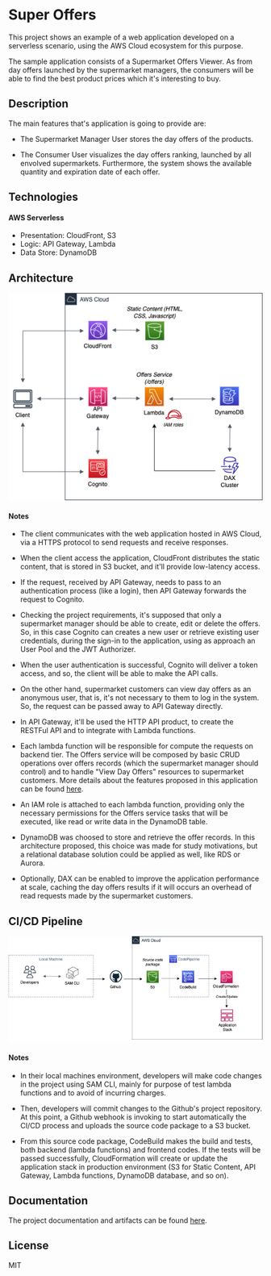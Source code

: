 # Super Offers

This project shows an example of a web application developed on a serverless scenario, using the AWS Cloud ecosystem for this purpose.

The sample application consists of a Supermarket Offers Viewer. As from day offers launched by the supermarket managers, the consumers will be able to find the best product prices which it's interesting to buy.

## Description

The main features that's application is going to provide are:

- The Supermarket Manager User stores the day offers of the products.

- The Consumer User visualizes the day offers ranking, launched by all envolved supermarkets. Furthermore, the system shows the available quantity and expiration date of each offer.

## Technologies

#### AWS Serverless

- Presentation: CloudFront, S3
- Logic: API Gateway, Lambda
- Data Store: DynamoDB

## Architecture

![Architecture](https://github.com/dancodingbr/superoffers/blob/main/docs/architecture/architecture.png)


#### Notes

- The client communicates with the web application hosted in AWS Cloud, via a HTTPS protocol to send requests and receive responses.

- When the client access the application, CloudFront distributes the static content, that is stored in S3 bucket, and it'll provide low-latency access.

- If the request, received by API Gateway, needs to pass to an authentication process (like a login), then API Gateway forwards the request to Cognito.

- Checking the project requirements, it's supposed that only a supermarket manager should be able to create, edit or delete the offers. So, in this case Cognito can creates a new user or retrieve existing user credentials, during the sign-in to the application, using as approach an User Pool and the JWT Authorizer.

- When the user authentication is successful, Cognito will deliver a token access, and so, the client will be able to make the API calls.

- On the other hand, supermarket customers can view day offers as an anonymous user, that is, it's not necessary to them to log in the system. So, the request can be passed away to API Gateway directly.

- In API Gateway, it'll be used the HTTP API product, to create the RESTFul API and to integrate with Lambda functions. 

- Each lambda function will be responsible for compute the requests on backend tier. The Offers service will be composed by basic CRUD operations over offers records (which the supermarket manager should control) and to handle "View Day Offers" resources to supermarket customers. More details about the features proposed in this application can be found [here](https://github.com/dancodingbr/superoffers/blob/main/docs/requirements.md).

- An IAM role is attached to each lambda function, providing only the necessary permissions for the Offers service tasks that will be executed, like read or write data in the DynamoDB table.

- DynamoDB was choosed to store and retrieve the offer records. In this architecture proposed, this choice was made for study motivations, but a relational database solution could be applied as well, like RDS or Aurora.

- Optionally, DAX can be enabled to improve the application performance at scale, caching the day offers results if it will occurs an overhead of read requests made by the supermarket customers.

## CI/CD Pipeline

![CI/CD Pipeline](https://github.com/dancodingbr/superoffers/blob/main/docs/devops/ci-cd-pipeline.png)

#### Notes

- In their local machines environment, developers will make code changes in the project using SAM CLI, mainly for purpose of test lambda functions and to avoid of incurring charges.

- Then, developers will commit changes to the Github's project repository. At this point, a Github webhook is invoking to start automatically the CI/CD process and uploads the source code package to a S3 bucket.

- From this source code package, CodeBuild makes the build and tests, both backend (lambda functions) and frontend codes. If the tests will be passed successfully, CloudFormation will create or update the application stack in production environment (S3 for Static Content, API Gateway, Lambda functions, DynamoDB database, and so on).

## Documentation

The project documentation and artifacts can be found [here](https://github.com/dancodingbr/superoffers/tree/main/docs).

## License

MIT

